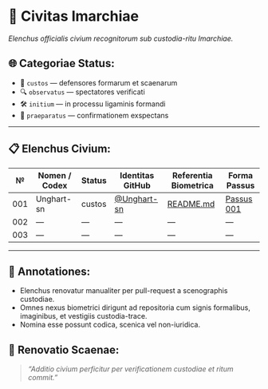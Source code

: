 # 🧾 Civitas Imarchiae  
_Elenchus officialis civium recognitorum sub custodia-ritu Imarchiae._

## 🌐 Categoriae Status:

- 🛂 `custos` — defensores formarum et scaenarum  
- 🔍 `observatus` — spectatores verificati  
- 🛠️ `initium` — in processu ligaminis formandi  
- 🌱 `praeparatus` — confirmationem exspectans

---

## 📋 Elenchus Civium:

| № | Nomen / Codex | Status | Identitas GitHub | Referentia Biometrica | Forma Passus |
|---|---------------|--------|------------------|------------------------|---------------|
| 001 | Unghart-sn | custos | [@Unghart-sn](https://github.com/Unghart-sn) | [README.md](https://github.com/Unghart-sn/metric-001/blob/main/README.md) | [Passus 001](https://github.com/Unghart-sn/imarch-passports-ledger/blob/main/passport_Unghart-sn.md) |
| 002 | — | — | — | — | — |
| 003 | — | — | — | — | — |

---

## 📌 Annotationes:

- Elenchus renovatur manualiter per pull-request a scenographis custodiae.  
- Omnes nexus biometrici dirigunt ad repositoria cum signis formalibus, imaginibus, et vestigiis custodia-trace.  
- Nomina esse possunt codica, scenica vel non-iuridica.

## 🔄 Renovatio Scaenae:

> _“Additio civium perficitur per verificationem custodiae et ritum commit.”_
